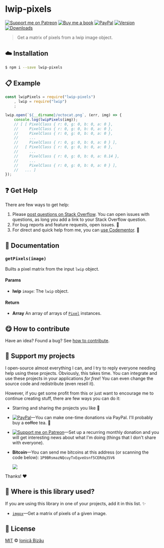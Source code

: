 
# lwip-pixels

 [![Support me on Patreon][badge_patreon]][patreon] [![Buy me a book][badge_amazon]][amazon] [![PayPal][badge_paypal_donate]][paypal-donations] [![Version](https://img.shields.io/npm/v/lwip-pixels.svg)](https://www.npmjs.com/package/lwip-pixels) [![Downloads](https://img.shields.io/npm/dt/lwip-pixels.svg)](https://www.npmjs.com/package/lwip-pixels)

> Get a matrix of pixels from a lwip image object.

## :cloud: Installation

```sh
$ npm i --save lwip-pixels
```


## :clipboard: Example



```js
const lwipPixels = require("lwip-pixels")
    , lwip = require("lwip")
    ;

lwip.open(`${__dirname}/octocat.png`, (err, img) => {
    console.log(lwipPixels(img));
    // [ [ PixelClass { r: 0, g: 0, b: 0, a: 0 },
    //     PixelClass { r: 0, g: 0, b: 0, a: 0 },
    //     PixelClass { r: 0, g: 0, b: 0, a: 0 },
    //     ...
    //     PixelClass { r: 0, g: 0, b: 0, a: 0 } ],
    //   [ PixelClass { r: 0, g: 0, b: 0, a: 0 },
    //     ...
    //     PixelClass { r: 0, g: 0, b: 0, a: 0.14 },
    //     ...
    //     PixelClass { r: 0, g: 0, b: 0, a: 0 } ],
    //   ... ]
});
```

## :question: Get Help

There are few ways to get help:

 1. Please [post questions on Stack Overflow](https://stackoverflow.com/questions/ask). You can open issues with questions, as long you add a link to your Stack Overflow question.
 2. For bug reports and feature requests, open issues. :bug:
 3. For direct and quick help from me, you can [use Codementor](https://www.codementor.io/johnnyb). :rocket:


## :memo: Documentation


### `getPixels(image)`
Builts a pixel matrix from the input `lwip` object.

#### Params
- **lwip** `image`: The `lwip` object.

#### Return
- **Array** An array of arrays of [`Pixel`](https://github.com/IonicaBizau/pixel-class) instances.



## :yum: How to contribute
Have an idea? Found a bug? See [how to contribute][contributing].


## :sparkling_heart: Support my projects

I open-source almost everything I can, and I try to reply everyone needing help using these projects. Obviously,
this takes time. You can integrate and use these projects in your applications *for free*! You can even change the source code and redistribute (even resell it).

However, if you get some profit from this or just want to encourage me to continue creating stuff, there are few ways you can do it:

 - Starring and sharing the projects you like :rocket:
 - [![PayPal][badge_paypal]][paypal-donations]—You can make one-time donations via PayPal. I'll probably buy a ~~coffee~~ tea. :tea:
 - [![Support me on Patreon][badge_patreon]][patreon]—Set up a recurring monthly donation and you will get interesting news about what I'm doing (things that I don't share with everyone).
 - **Bitcoin**—You can send me bitcoins at this address (or scanning the code below): `1P9BRsmazNQcuyTxEqveUsnf5CERdq35V6`

    ![](https://i.imgur.com/z6OQI95.png)

Thanks! :heart:


## :dizzy: Where is this library used?
If you are using this library in one of your projects, add it in this list. :sparkles:


 - [`imgpx`](https://github.com/IonicaBizau/imgpx#readme)—Get a matrix of pixels of a given image.

## :scroll: License

[MIT][license] © [Ionică Bizău][website]

[badge_patreon]: http://ionicabizau.github.io/badges/patreon.svg
[badge_amazon]: http://ionicabizau.github.io/badges/amazon.svg
[badge_paypal]: http://ionicabizau.github.io/badges/paypal.svg
[badge_paypal_donate]: http://ionicabizau.github.io/badges/paypal_donate.svg
[patreon]: https://www.patreon.com/ionicabizau
[amazon]: http://amzn.eu/hRo9sIZ
[paypal-donations]: https://www.paypal.com/cgi-bin/webscr?cmd=_s-xclick&hosted_button_id=RVXDDLKKLQRJW
[donate-now]: http://i.imgur.com/6cMbHOC.png

[license]: http://showalicense.com/?fullname=Ionic%C4%83%20Biz%C4%83u%20%3Cbizauionica%40gmail.com%3E%20(https%3A%2F%2Fionicabizau.net)&year=2016#license-mit
[website]: https://ionicabizau.net
[contributing]: /CONTRIBUTING.md
[docs]: /DOCUMENTATION.md
